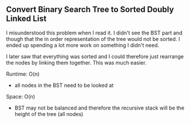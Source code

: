 ## Convert Binary Search Tree to Sorted Doubly Linked List

I misunderstood this problem when I read it. 
I didn't see the BST part and though that the in order representation of the tree would not be sorted.
I ended up spending a lot more work on something I didn't need.

I later saw that everything was sorted and I could therefore just rearrange the nodes by linking them together.
This was much easier.

Runtime: O(n)
- all nodes in the BST need to be looked at

Space: O(n)
- BST may not be balanced and therefore the recursive stack will be the height of the tree (all nodes)